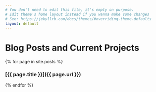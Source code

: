 ```yaml
---
# You don't need to edit this file, it's empty on purpose.
# Edit theme's home layout instead if you wanna make some changes
# See: https://jekyllrb.com/docs/themes/#overriding-theme-defaults
layout: default
---
```


# Blog Posts and Current Projects

{% for page in site.posts %}
### [{{ page.title }}]({{ page.url }})
{% endfor %}
